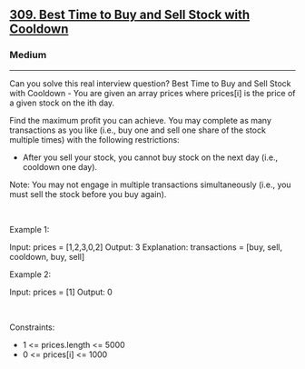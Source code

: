 <h2><a href="https://leetcode.com/problems/best-time-to-buy-and-sell-stock-with-cooldown/">309. Best Time to Buy and Sell Stock with Cooldown</a></h2><h3>Medium</h3><hr>Can you solve this real interview question? Best Time to Buy and Sell Stock with Cooldown - You are given an array prices where prices[i] is the price of a given stock on the ith day.

Find the maximum profit you can achieve. You may complete as many transactions as you like (i.e., buy one and sell one share of the stock multiple times) with the following restrictions:

 * After you sell your stock, you cannot buy stock on the next day (i.e., cooldown one day).

Note: You may not engage in multiple transactions simultaneously (i.e., you must sell the stock before you buy again).

 

Example 1:


Input: prices = [1,2,3,0,2]
Output: 3
Explanation: transactions = [buy, sell, cooldown, buy, sell]


Example 2:


Input: prices = [1]
Output: 0


 

Constraints:

 * 1 <= prices.length <= 5000
 * 0 <= prices[i] <= 1000